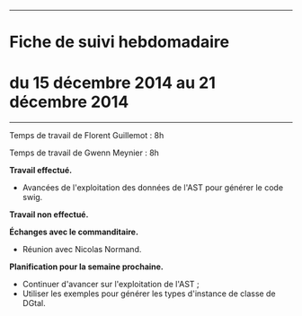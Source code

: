 *****
# Fiche de suivi hebdomadaire
# du 15 décembre 2014 au 21 décembre 2014
*****

Temps de travail de Florent Guillemot : 8h

Temps de travail de Gwenn Meynier : 8h

__Travail effectué.__

* Avancées de l'exploitation des données de l'AST pour générer le code swig.

__Travail non effectué.__



__Échanges avec le commanditaire.__

* Réunion avec Nicolas Normand.

__Planification pour la semaine prochaine.__

* Continuer d'avancer sur l'exploitation de l'AST ;
* Utiliser les exemples pour générer les types d'instance de classe de DGtal.
